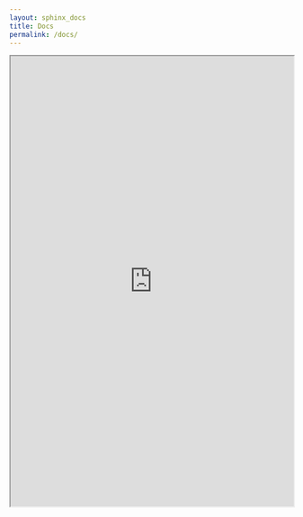 ```yaml
---
layout: sphinx_docs
title: Docs
permalink: /docs/
---
```


<iframe src="http://pythonhosted.org/BenthicPhotoSurvey" width="100%" height="800"></iframe> 

